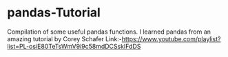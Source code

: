 # pandas-Tutorial
Compilation of some useful pandas functions. I learned pandas from an amazing tutorial by Corey Schafer
Link:-https://www.youtube.com/playlist?list=PL-osiE80TeTsWmV9i9c58mdDCSskIFdDS
